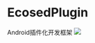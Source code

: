 # EcosedPlugin
Android插件化开发框架
[![](https://jitpack.io/v/ecosed/EcosedPlugin.svg)](https://jitpack.io/#ecosed/EcosedPlugin)